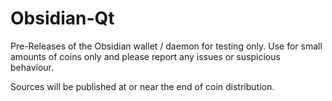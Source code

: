 # Obsidian-Qt

Pre-Releases of the Obsidian wallet / daemon for testing only. Use for small amounts of coins only and please report any issues or suspicious behaviour.

Sources will be published at or near the end of coin distribution.
